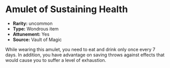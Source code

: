 
# Amulet of Sustaining Health

* **Rarity:** uncommon
* **Type:** Wondrous item
* **Attunement:** Yes
* **Source:** Vault of Magic


While wearing this amulet, you need to eat and drink only once every 7 days. In addition, you have advantage on saving throws against effects that would cause you to suffer a level of exhaustion.
